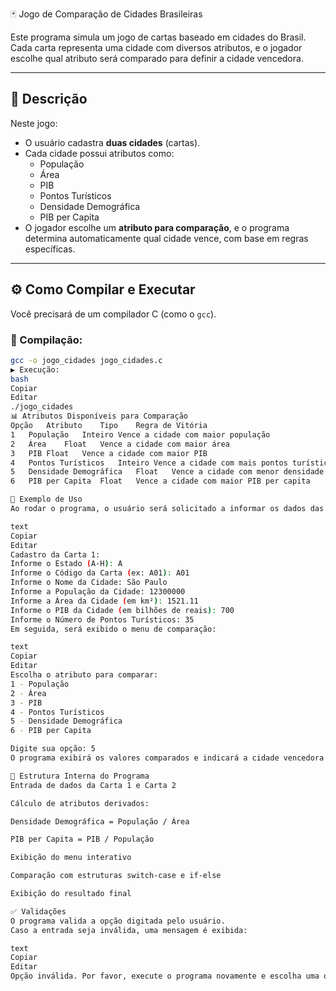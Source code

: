 🃏 Jogo de Comparação de Cidades Brasileiras

Este programa simula um jogo de cartas baseado em cidades do Brasil.  
Cada carta representa uma cidade com diversos atributos, e o jogador escolhe qual atributo será comparado para definir a cidade vencedora.

---

## 📌 Descrição

Neste jogo:

- O usuário cadastra **duas cidades** (cartas).
- Cada cidade possui atributos como:
  - População
  - Área
  - PIB
  - Pontos Turísticos
  - Densidade Demográfica
  - PIB per Capita
- O jogador escolhe um **atributo para comparação**, e o programa determina automaticamente qual cidade vence, com base em regras específicas.

---

## ⚙️ Como Compilar e Executar

Você precisará de um compilador C (como o `gcc`).

### 🔧 Compilação:
```bash
gcc -o jogo_cidades jogo_cidades.c
▶️ Execução:
bash
Copiar
Editar
./jogo_cidades
📊 Atributos Disponíveis para Comparação
Opção	Atributo	Tipo	Regra de Vitória
1	População	Inteiro	Vence a cidade com maior população
2	Área	Float	Vence a cidade com maior área
3	PIB	Float	Vence a cidade com maior PIB
4	Pontos Turísticos	Inteiro	Vence a cidade com mais pontos turísticos
5	Densidade Demográfica	Float	Vence a cidade com menor densidade
6	PIB per Capita	Float	Vence a cidade com maior PIB per capita

🧪 Exemplo de Uso
Ao rodar o programa, o usuário será solicitado a informar os dados das duas cidades:

text
Copiar
Editar
Cadastro da Carta 1:
Informe o Estado (A-H): A
Informe o Código da Carta (ex: A01): A01
Informe o Nome da Cidade: São Paulo
Informe a População da Cidade: 12300000
Informe a Área da Cidade (em km²): 1521.11
Informe o PIB da Cidade (em bilhões de reais): 700
Informe o Número de Pontos Turísticos: 35
Em seguida, será exibido o menu de comparação:

text
Copiar
Editar
Escolha o atributo para comparar:
1 - População
2 - Área
3 - PIB
4 - Pontos Turísticos
5 - Densidade Demográfica
6 - PIB per Capita

Digite sua opção: 5
O programa exibirá os valores comparados e indicará a cidade vencedora com base no critério escolhido.

🧱 Estrutura Interna do Programa
Entrada de dados da Carta 1 e Carta 2

Cálculo de atributos derivados:

Densidade Demográfica = População / Área

PIB per Capita = PIB / População

Exibição do menu interativo

Comparação com estruturas switch-case e if-else

Exibição do resultado final

✅ Validações
O programa valida a opção digitada pelo usuário.
Caso a entrada seja inválida, uma mensagem é exibida:

text
Copiar
Editar
Opção inválida. Por favor, execute o programa novamente e escolha uma opção entre 1 e 6
